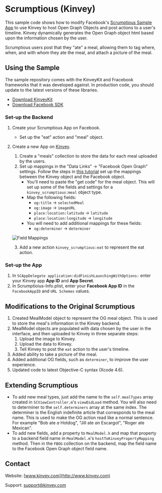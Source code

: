 Scrumptious (Kinvey)
=====
This sample code shows how to modify Facebook's [Scrumptious Sample App](https://github.com/facebook/facebook-ios-sdk/tree/master/samples/Scrumptious) to use Kinvey to host Open Graph Objects and post actions to a user's timeline. Kinvey dynamically generates the Open Graph object html based upon the information chosen by the user. 

Scrumptious users post that they "ate" a meal, allowing them to tag where, when, and with whom they ate the meal, and attach a picture of the meal. 

## Using the Sample
The sample repository comes with the KinveyKit and Fracebook frameworks that it was developed against. In production code, you should update to the latest versions of these libraries.

* [Download KinveyKit](http://devcenter.kinvey.com/ios/downloads)
* [Download Facebook SDK](http://developers.facebook.com/ios/downloads/)

### Set-up the Backend
1. Create your Scrumptious App on Facebook.
    * Set up the "eat" action and "meal" object.
2. Create a new App on [Kinvey](https://console.kinvey.com/).
    1. Create a "meals" collection to store the data for each meal uploaded by the users.
    2. Set up mappings in the "Data Links" -> "Facebook Open Graph" settings. Follow the steps in [this tutorial](http://devcenter.kinvey.com/ios/tutorials/facebook-opengraph-tutorial) set up the mappings between the Kinvey object and the Facebook object.
         * You'll need to paste the "get code" for the meal object. This will set up some of the fields and settings for a `kinvey_scrumptious:meal` object type.
         * Map the following fields:
         	* `og:title` -> `selectedMeal`
         	* `og:image` -> `imageURL`
         	* `place:location:latitude` -> `latitude`
         	* `place:location:longitude` -> `longitude`
         * You will need to add additional mappings for these fields:
            * `og:determiner` -> `determiner`

    ![Field Mappings](https://raw.github.com/KinveyApps/Scrumptious-iOS/master/readme-mappings.png)            

    3. Add a new action `kinvey_scrumptious:eat` to represent the eat action.

### Set-up the App
1. In `SCAppDelegate application:didFinishLaunchingWithOptions:` enter your Kinvey app __App ID__ and __App Secret__.
2. In Scrumptioius-Info.plist, enter your __Facebook App ID__ in the `FacebookAppID` and `URL Schemes` values.

## Modifications to the Original Scrumptious
1. Created MealModel object to represent the OG meal object. This is used to store the meal's information in the Kinvey backend.
1. MealModel objects are populated with data chosen by the user in the interface, and then uploaded to Kinvey in three separate steps:
    1. Upload the image to Kinvey.
    2. Upload the data to Kinvey.
    3. Tell Kinvey to post the `eat` action to the user's timeline.
1. Added ability to take a picture of the meal.
1. Added additional OG fields, such as `determiner`, to improve the user experience.
1. Updated code to latest Objective-C syntax (Xcode 4.6). 

## Extending Scrumptious
* To add new meal types, just add the name to the `self.mealTypes` array created in `SCViewController.m`'s `viewDidLoad` method. You will also need to determiner to the `self.determiners` array at the same index. The determiner is the English indefinite article that corresponds to the meal name. This is used to make the OG action read like a normal sentence. For example "Bob ate _a_ Hotdog", "Jill ate _an_ Escargot", "Roger ate Mexican".
* To add new fields, add a property to `MealModel.h` and map that property to a backend field name in `MealModel.m`'s `hostToKinveyPropertyMapping` method. Then in the `FBOG` collection on the backend, map the field name to the Facebook Open Graph object field name. 

## Contact
Website: [www.kinvey.com](http://www.kinvey.com)

Support: [support@kinvey.com](http://docs.kinvey.com/mailto:support@kinvey.com)
